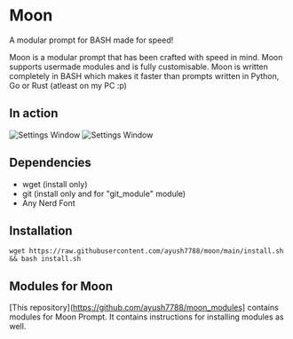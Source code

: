 # Moon
A modular prompt for BASH made for speed!

Moon is a modular prompt that has been crafted with speed in mind.
Moon supports usermade modules and is fully customisable.
Moon is written completely in BASH which makes it faster than prompts written in Python, Go or Rust (atleast on my PC :p)

## In action
![Settings Window](https://raw.githubusercontent.com/ayush7788/moon/main/pics/moon.png)
![Settings Window](https://raw.githubusercontent.com/ayush7788/moon/main/pics/IMG_20210612_193634.jpg)


## Dependencies
- wget (install only)
- git (install only and for "git\_module" module)
- Any Nerd Font

## Installation
```
wget https://raw.githubusercontent.com/ayush7788/moon/main/install.sh && bash install.sh
```

## Modules for Moon
[This repository](https://github.com/ayush7788/moon_modules] contains modules for Moon Prompt.
It contains instructions for installing modules as well.


